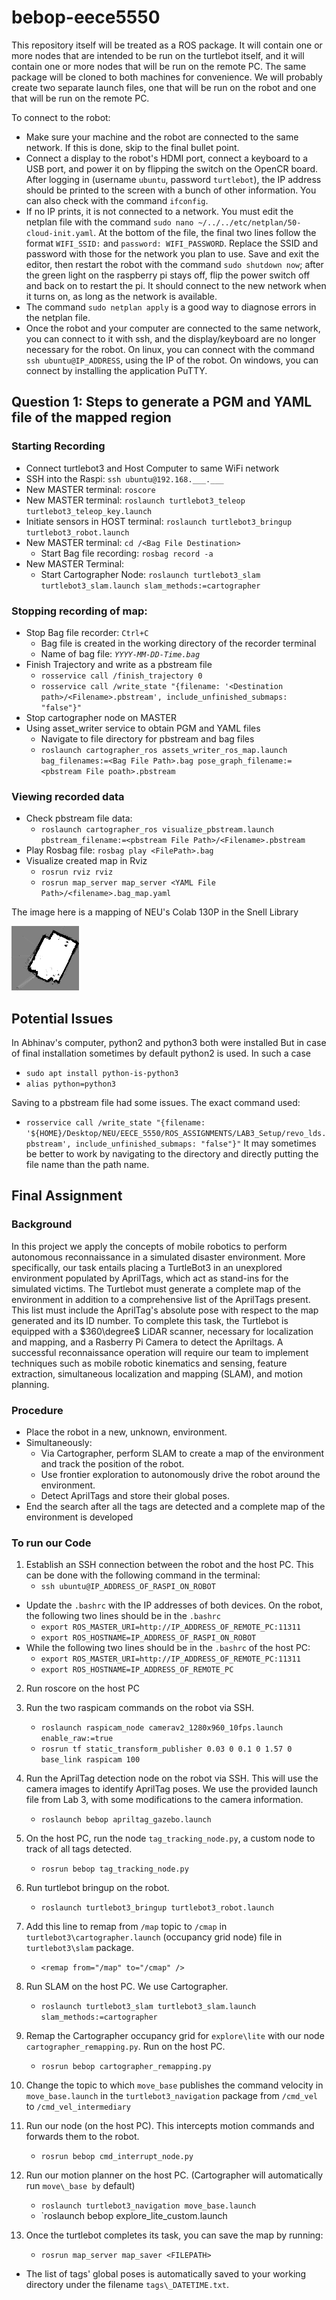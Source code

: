 # bebop-eece5550
This repository itself will be treated as a ROS package. It will contain one or more nodes that are intended to be run on the turtlebot itself, and it will contain one or more nodes that will be run on the remote PC. The same package will be cloned to both machines for convenience. We will probably create two separate launch files, one that will be run on the robot and one that will be run on the remote PC.

To connect to the robot:
 - Make sure your machine and the robot are connected to the same network. If this is done, skip to the final bullet point.
 - Connect a display to the robot's HDMI port, connect a keyboard to a USB port, and power it on by flipping the switch on the OpenCR board. After logging in (username `ubuntu`, password `turtlebot`), the IP address should be printed to the screen with a bunch of other information. You can also check with the command `ifconfig`. 
 - If no IP prints, it is not connected to a network. You must edit the netplan file with the command `sudo nano ~/../../etc/netplan/50-cloud-init.yaml`. At the bottom of the file, the final two lines follow the format `WIFI_SSID:` and `password: WIFI_PASSWORD`. Replace the SSID and password with those for the network you plan to use. Save and exit the editor, then restart the robot with the command `sudo shutdown now`; after the green light on the raspberry pi stays off, flip the power switch off and back on to restart the pi. It should connect to the new network when it turns on, as long as the network is available.
 - The command `sudo netplan apply` is a good way to diagnose errors in the netplan file.
 - Once the robot and your computer are connected to the same network, you can connect to it with ssh, and the display/keyboard are no longer necessary for the robot. On linux, you can connect with the command `ssh ubuntu@IP_ADDRESS`, using the IP of the robot. On windows, you can connect by installing the application PuTTY. 



## Question 1: Steps to generate a PGM and YAML file of the mapped region
### Starting Recording 
* Connect turtlebot3 and Host Computer to same WiFi network
* SSH into the Raspi: `ssh ubuntu@192.168.___.___` 
* New MASTER terminal: `roscore`
* New MASTER terminal: `roslaunch turtlebot3_teleop turtlebot3_teleop_key.launch`
* Initiate sensors in HOST terminal: `roslaunch turtlebot3_bringup turtlebot3_robot.launch`
* New MASTER terminal: `cd /<Bag File Destination>`
  * Start Bag file recording: `rosbag record -a`
* New MASTER Terminal:
  * Start Cartographer Node: `roslaunch turtlebot3_slam turtlebot3_slam.launch slam_methods:=cartographer`
### Stopping recording of map:
  * Stop Bag file recorder: `Ctrl+C`
    * Bag file is created in the working directory of the recorder terminal
    * Name of bag file: _`YYYY-MM-DD-Time.bag`_ 
  * Finish Trajectory and write as a pbstream file
    * `rosservice call /finish_trajectory 0`
    * `rosservice call /write_state "{filename: '<Destination path>/<Filename>.pbstream', include_unfinished_submaps: "false"}" `
  * Stop cartographer node on MASTER
  * Using asset_writer service to obtain PGM and YAML files
    * Navigate to file directory for pbstream and bag files 
    * `roslaunch cartographer_ros assets_writer_ros_map.launch bag_filenames:=<Bag File Path>.bag pose_graph_filename:=<pbstream File poath>.pbstream`

### Viewing recorded data
  * Check pbstream file data:
    * `roslaunch cartographer_ros visualize_pbstream.launch pbstream_filename:=<pbstream File Path>/<Filename>.pbstream`
  * Play Rosbag file: `rosbag play <FilePath>.bag`
  * Visualize created map in Rviz
    * `rosrun rviz rviz`
    * `rosrun map_server map_server <YAML File Path>/<filename>.bag_map.yaml`
    
  The image here is a mapping of NEU's Colab 130P in the Snell Library
 
![Generated Image](./Lab3Q1.bag_map.png)



## Potential Issues
In Abhinav's computer, python2 and python3 both were installed
But in case of final installation sometimes by default python2 is used.
In such a case
* `sudo apt install python-is-python3`
* `alias python=python3`

Saving to a pbstream file had some issues. The exact command used:

* `rosservice call /write_state "{filename: '${HOME}/Desktop/NEU/EECE_5550/ROS_ASSIGNMENTS/LAB3_Setup/revo_lds.pbstream', include_unfinished_submaps: "false"}"`
It may sometimes be better to work by navigating to the directory and directly putting the file name than the path name.



## Final Assignment

### Background
In this project we apply the concepts of mobile robotics to perform autonomous reconnaissance in a simulated disaster environment. More specifically, our task entails placing a TurtleBot3 in an unexplored environment populated by AprilTags, which act as stand-ins for the simulated victims. The Turtlebot must generate a complete map of the environment in addition to a comprehensive list of the AprilTags present. This list must include the AprilTag's absolute pose with respect to the map generated and its ID number. To complete this task, the Turtlebot is equipped with a $360\degree$ LiDAR scanner, necessary for localization and mapping, and a Rasberry Pi Camera to detect the Apriltags. A successful reconnaissance operation will require our team to implement techniques such as mobile robotic kinematics and sensing, feature extraction, simultaneous localization and mapping (SLAM), and motion planning.

### Procedure
* Place the robot in a new, unknown, environment.
* Simultaneously:
  * Via Cartographer, perform SLAM to create a map of the environment and track the position of the robot.
  * Use frontier exploration to autonomously drive the robot around the environment.
  * Detect AprilTags and store their global poses.
* End the search after all the tags are detected and a complete map of the environment is developed

### To run our Code

1. Establish an SSH connection between the robot and the host PC. This can be done with the following command in the terminal:
    * `ssh ubuntu@IP_ADDRESS_OF_RASPI_ON_ROBOT`
- Update the `.bashrc` with the IP addresses of both devices. On the robot, the following two lines should be in the `.bashrc`
    * `export ROS_MASTER_URI=http://IP_ADDRESS_OF_REMOTE_PC:11311`
    * `export ROS_HOSTNAME=IP_ADDRESS_OF_RASPI_ON_ROBOT`
- While the following two lines should be in the `.bashrc` of the host PC:
    * `export ROS_MASTER_URI=http://IP_ADDRESS_OF_REMOTE_PC:11311`
    * `export ROS_HOSTNAME=IP_ADDRESS_OF_REMOTE_PC`

2. Run roscore on the host PC

3. Run the two raspicam commands on the robot via SSH.
    * `roslaunch raspicam_node camerav2_1280x960_10fps.launch enable_raw:=true`
    * `rosrun tf static_transform_publisher 0.03 0 0.1 0 1.57 0 base_link raspicam 100`

4. Run the AprilTag detection node on the robot via SSH. This will use the camera images to identify AprilTag poses. We use the provided launch file from Lab 3, with some modifications to the camera information.
    * `roslaunch bebop apriltag_gazebo.launch`

5. On the host PC, run the node `tag_tracking_node.py`, a custom node to track of all tags detected.
    * `rosrun bebop tag_tracking_node.py`

6. Run turtlebot bringup on the robot.
    * `roslaunch turtlebot3_bringup turtlebot3_robot.launch`

7. Add this line to remap from `/map` topic to `/cmap` in `turtlebot3\cartographer.launch` (occupancy grid node) file in `turtlebot3\slam` package.
    * `<remap from="/map" to="/cmap" />`

8. Run SLAM on the host PC. We use Cartographer.
    * `roslaunch turtlebot3_slam turtlebot3_slam.launch slam_methods:=cartographer`

9. Remap the Cartographer occupancy grid for `explore\lite` with our node `cartographer_remapping.py`. Run on the host PC.
    * `rosrun bebop cartographer_remapping.py`

10. Change the topic to which `move_base` publishes the command velocity in `move_base.launch` in the `turtlebot3_navigation` package from `/cmd_vel` to `/cmd_vel_intermediary`

11. Run our node (on the host PC). This intercepts motion commands and forwards them to the robot.
    * `rosrun bebop cmd_interrupt_node.py`

12. Run our motion planner on the host PC. (Cartographer will automatically run `move\_base by` default)
    * `roslaunch turtlebot3_navigation move_base.launch`
    * `roslaunch bebop explore_lite_custom.launch
 
13. Once the turtlebot completes its task, you can save the map by running:
    * `rosrun map_server map_saver <FILEPATH>`
- The list of tags' global poses is automatically saved to your working directory under the filename `tags\_DATETIME.txt`.
